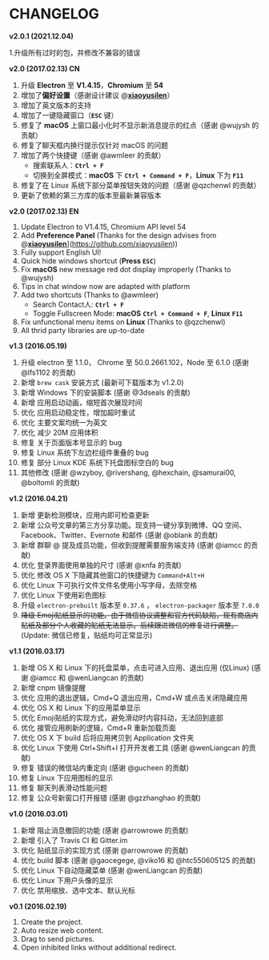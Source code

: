 # CHANGELOG
**v2.0.1 (2021.12.04)**

1.升级所有过时的包，并修改不兼容的错误

**v2.0 (2017.02.13) CN**

1. 升级 **Electron** 至 **V1.4.15**，**Chromium** 至 **54**
2. 增加了**偏好设置**（感谢设计建议 @**[xiaoyusilen](https://github.com/xiaoyusilen)**）
3. 增加了英文版本的支持
4. 增加了一键隐藏窗口（**`ESC`** 键）
5. 修复了 **macOS** 上窗口最小化时不显示新消息提示的红点（感谢 @wujysh 的贡献）
6. 修复了聊天框内换行提示仅针对 macOS 的问题
7. 增加了两个快捷键（感谢 @awmleer 的贡献）
	- 搜索联系人：**`Ctrl + F`**
	- 切换到全屏模式：**macOS** 下 **`Ctrl + Command + F`**，**Linux** 下为 **`F11`**
8. 修复了在 Linux 系统下部分菜单按钮失效的问题（感谢 @qzchenwl 的贡献）
8. 更新了依赖的第三方库的版本至最新兼容版本

**v2.0 (2017.02.13) EN**

1. Update Electron to V1.4.15, Chromium API level 54
2. Add **Preference Panel** (Thanks for the design advises from @**[xiaoyusilen](https://github.com/xiaoyusilen)**](https://github.com/xiaoyusilen))
3. Fully support English UI!
4. Quick hide windows shortcut (**Press `ESC`**)
5. Fix **macOS** new message red dot display improperly (Thanks to @wujysh)
6. Tips in chat window now are adapted with platform
7. Add two shortcuts (Thanks to @awmleer)
	- Search Contact人: **`Ctrl + F`**
	- Toggle Fullscreen Mode: **macOS** **`Ctrl + Command + F`**, **Linux** **`F11`**
8. Fix unfunctional menu items on **Linux** (Thanks to @qzchenwl)
8. All thrid party libraries are up-to-date


**v1.3 (2016.05.19)**

1. 升级 electron 至 1.1.0， Chrome 至 50.0.2661.102，Node 至 6.1.0 (感谢 @lfs1102 的贡献)
2. 新增 `brew cask` 安装方式 (最新可下载版本为 v1.2.0)
3. 新增 Windows 下的安装脚本 (感谢 @3dseals 的贡献)
4. 新增 应用启动动画，缩短首次展现时间
5. 优化 应用启动稳定性，增加超时重试
6. 优化 主要文案均统一为英文
7. 优化 减少 20M 应用体积
8. 修复 关于页面版本号显示的 bug
9. 修复 Linux 系统下左边栏组件重叠的 bug
10. 修复 部分 Linux KDE 系统下托盘图标空白的 bug
11. 其他修改 (感谢 @wzyboy, @rivershang, @hexchain, @samurai00, @boltomli 的贡献)


**v1.2 (2016.04.21)**

1. 新增 更新检测模块，应用内即可检查更新
2. 新增 公众号文章的第三方分享功能。现支持一键分享到微博、QQ 空间、Facebook、Twitter、Evernote 和邮件 (感谢 @oblank 的贡献)
3. 新增 群聊 @ 提及成员功能，但收到提醒需要服务端支持 (感谢 @iamcc 的贡献)
4. 优化 登录界面使用单独的尺寸 (感谢 @xnfa 的贡献)
5. 优化 修改 OS X 下隐藏其他窗口的快捷键为 `Command+Alt+H`
6. 优化 Linux 下可执行文件文件名使用小写字母，去除空格
7. 优化 Linux 下使用彩色图标
8. 升级 `electron-prebuilt` 版本至 `0.37.6` ， `electron-packager` 版本至 `7.0.0`
9. ~~降级 Emoji贴纸显示的功能。由于微信协议调整和官方代码缺陷，现有商店内贴纸及部分个人收藏的贴纸无法显示。后续跟进微信的修复进行调整。~~ (Update: 微信已修复，贴纸均可正常显示)


**v1.1 (2016.03.17)**

1. 新增 OS X 和 Linux 下的托盘菜单，点击可进入应用、退出应用 (仅Linux) (感谢 @iamcc 和 @wenLiangcan 的贡献)
2. 新增 cnpm 镜像提醒
3. 优化 应用的退出逻辑，Cmd+Q 退出应用，Cmd+W 或点击关闭隐藏应用
4. 优化 OS X 和 Linux 下的应用菜单显示
5. 优化 Emoji贴纸的实现方式，避免滑动时内容抖动，无法回到底部
6. 优化 接管应用刷新的逻辑，Cmd+R 重新加载页面
7. 优化 OS X 下 build 后将应用拷贝到 Application 文件夹
8. 优化 Linux 下使用 Ctrl+Shift+I 打开开发者工具 (感谢 @wenLiangcan 的贡献)
9. 修复 错误的微信站内重定向 (感谢 @gucheen 的贡献)
10. 修复 Linux 下应用图标的显示
11. 修复 聊天列表滑动性能问题
12. 修复 公众号新窗口打开报错 (感谢 @gzzhanghao 的贡献)

**v1.0 (2016.03.01)**

1. 新增 阻止消息撤回的功能 (感谢 @arrowrowe 的贡献)
2. 新增 引入了 Travis CI 和 Gitter.im
3. 优化 贴纸显示的实现方式 (感谢 @arrowrowe 的贡献)
4. 优化 build 脚本 (感谢 @gaocegege, @viko16 和 @htc550605125 的贡献)
5. 优化 Linux 下自动隐藏菜单 (感谢 @wenLiangcan 的贡献)
6. 优化 Linux 下用户头像的显示
7. 优化 禁用缩放、选中文本、默认光标

**v0.1 (2016.02.19)**

1. Create the project.
2. Auto resize web content.
3. Drag to send pictures.
4. Open inhibited links without additional redirect.
